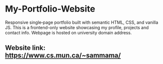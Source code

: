 # My-Portfolio-Website

Responsive single‑page portfolio built with semantic HTML, CSS, and vanilla JS. This is a frontend-only website showcasing my profile, projects and contact info. Webpage is hosted on university domain address.

## Website link: https://www.cs.mun.ca/~sammama/
